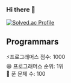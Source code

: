 ### Hi there 👋

<!--
**seon1112/seon1112** is a ✨ _special_ ✨ repository because its `README.md` (this file) appears on your GitHub profile.

Here are some ideas to get you started:

- 🔭 I’m currently working on ...
- 🌱 I’m currently learning ...
- 👯 I’m looking to collaborate on ...
- 🤔 I’m looking for help with ...
- 💬 Ask me about ...
- 📫 How to reach me: ...
- 😄 Pronouns: ...
- ⚡ Fun fact: ...
-->
[![Solved.ac Profile](http://mazassumnida.wtf/api/v2/generate_badge?boj=vosej2241)](https://solved.ac/vosej2241/)

<body>
<h2>Programmars</h2>

<div class="info-container">
  <div class="info-item">
    <span class="info-text">⚡프로그래머스 점수:   1000</span>
  </div>
  
  <div class="info-item">
    <span class="info-text">😄 프로그래머스 순위:   1위</span>
  </div>
  
  <div class="info-item">
    <span class="info-text">🌱 푼 문제 수:   100</span>
  </div>
</div>
</body>
